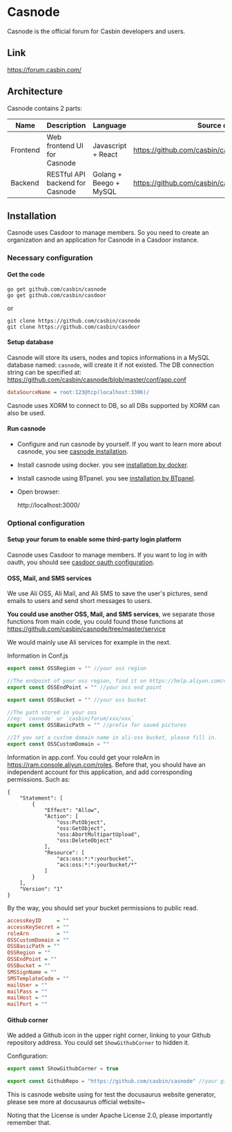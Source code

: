 Casnode
====

Casnode is the official forum for Casbin developers and users. 

## Link

https://forum.casbin.com/

## Architecture

Casnode contains 2 parts:

Name | Description | Language | Source code
----|------|----|----
Frontend | Web frontend UI for Casnode | Javascript + React | https://github.com/casbin/casnode/tree/master/web 
Backend | RESTful API backend for Casnode | Golang + Beego + MySQL | https://github.com/casbin/casnode 

## Installation
Casnode uses Casdoor to manage members. So you need to create an organization and an application for Casnode in a Casdoor instance.
### Necessary configuration 

#### Get the code

```shell
go get github.com/casbin/casnode
go get github.com/casbin/casdoor
```
or
```shell
git clone https://github.com/casbin/casnode
git clone https://github.com/casbin/casdoor
```

#### Setup database

Casnode will store its users, nodes and topics informations in a MySQL database named: `casnode`, will create it if not existed. The DB connection string can be specified at: https://github.com/casbin/casnode/blob/master/conf/app.conf

```ini
dataSourceName = root:123@tcp(localhost:3306)/
```

Casnode uses XORM to connect to DB, so all DBs supported by XORM can also be used.

#### Run casnode
  - Configure and run casnode by yourself. If you want to learn more about casnode, you see [casnode installation](https://casnode.org/docs/installation).
  - Install casnode using docker. you see [installation by docker](https://casnode.org/docs/Docker).
  - Install casnode using BTpanel. you see [installation by BTpanel](https://casnode.org/docs/BTpanel).
  - Open browser:

    http://localhost:3000/

### Optional configuration 

#### Setup your forum to enable some third-party login platform

  Casnode uses Casdoor to manage members. If you want to log in with oauth, you should see [casdoor oauth configuration](https://casdoor.org/docs/provider/OAuth).

#### OSS, Mail, and SMS services

   We use Ali OSS, Ali Mail, and Ali SMS to save the user's pictures, send emails to users and send short messages to users.

   **You could use another OSS, Mail, and SMS services**, we separate those functions from main code, you could found those functions at https://github.com/casbin/casnode/tree/master/service

   We would mainly use Ali services for example in the next.

   Information in Conf.js

   ```javascript
  export const OSSRegion = "" //your oss region

  //The endpoint of your oss region, find it on https://help.aliyun.com/document_detail/31837.html
  export const OSSEndPoint = "" //your oss end point

  export const OSSBucket = "" //your oss bucket

  //The path stored in your oss
  //eg: `casnode` or `casbin/forum/xxx/xxx`
  export const OSSBasicPath = "" //prefix for saved pictures 
  
  //If you set a custom domain name in ali-oss bucket, please fill in.
  export const OSSCustomDomain = ""
  ```

  Information in app.conf.
  You could get your roleArn in https://ram.console.aliyun.com/roles.
  Before that, you should have an independent account for this application, and add corresponding permissions.
  Such as:
  ```
  {
      "Statement": [
          {
              "Effect": "Allow",
              "Action": [
                  "oss:PutObject",
                  "oss:GetObject",
                  "oss:AbortMultipartUpload",
                  "oss:DeleteObject"
              ],
              "Resource": [
                  "acs:oss:*:*:yourbucket",
                  "acs:oss:*:*:yourbucket/*"
              ]
          }
      ],
      "Version": "1"
  }
  ```  
  By the way, you should set your bucket permissions to public read.

  ```ini
  accessKeyID     = ""
  accessKeySecret = ""
  roleArn         = ""
  OSSCustomDomain = ""
  OSSBasicPath = ""
  OSSRegion = ""
  OSSEndPoint = ""
  OSSBucket = ""
  SMSSignName = ""
  SMSTemplateCode = ""
  mailUser = ""
  mailPass = ""
  mailHost = ""
  mailPort = ""
  ```

#### Github corner

We added a Github icon in the upper right corner, linking to your Github repository address.
You could set `ShowGithubCorner` to hidden it.

Configuration:

```javascript
export const ShowGithubCorner = true

export const GithubRepo = "https://github.com/casbin/casnode" //your github repository
```

This is casnode website using for test the docusaurus website generator, please see more at docusaurus official website~

Noting that the License is under Apache License 2.0, please importantly remember that.
